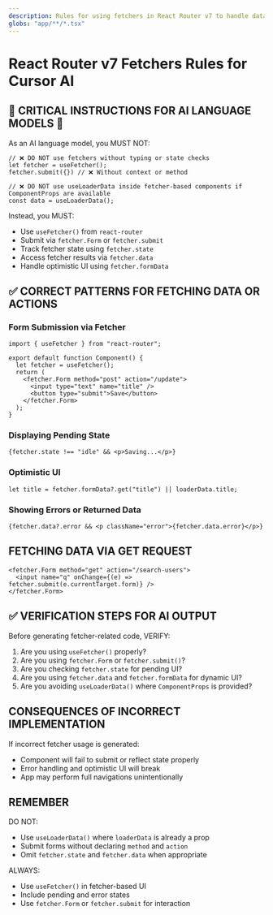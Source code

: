 ```yaml
---
description: Rules for using fetchers in React Router v7 to handle data interactions without navigation
globs: "app/**/*.tsx"
---
```


# React Router v7 Fetchers Rules for Cursor AI

## 🚨 CRITICAL INSTRUCTIONS FOR AI LANGUAGE MODELS 🚨

As an AI language model, you MUST NOT:

```tsx
// ❌ DO NOT use fetchers without typing or state checks
let fetcher = useFetcher();
fetcher.submit({}) // ❌ Without context or method

// ❌ DO NOT use useLoaderData inside fetcher-based components if ComponentProps are available
const data = useLoaderData();
```

Instead, you MUST:
- Use `useFetcher()` from `react-router`
- Submit via `fetcher.Form` or `fetcher.submit`
- Track fetcher state using `fetcher.state`
- Access fetcher results via `fetcher.data`
- Handle optimistic UI using `fetcher.formData`

## ✅ CORRECT PATTERNS FOR FETCHING DATA OR ACTIONS

### Form Submission via Fetcher

```tsx
import { useFetcher } from "react-router";

export default function Component() {
  let fetcher = useFetcher();
  return (
    <fetcher.Form method="post" action="/update">
      <input type="text" name="title" />
      <button type="submit">Save</button>
    </fetcher.Form>
  );
}
```

### Displaying Pending State

```tsx
{fetcher.state !== "idle" && <p>Saving...</p>}
```

### Optimistic UI

```tsx
let title = fetcher.formData?.get("title") || loaderData.title;
```

### Showing Errors or Returned Data

```tsx
{fetcher.data?.error && <p className="error">{fetcher.data.error}</p>}
```

## FETCHING DATA VIA GET REQUEST

```tsx
<fetcher.Form method="get" action="/search-users">
  <input name="q" onChange={(e) => fetcher.submit(e.currentTarget.form)} />
</fetcher.Form>
```

## ✅ VERIFICATION STEPS FOR AI OUTPUT

Before generating fetcher-related code, VERIFY:

1. Are you using `useFetcher()` properly?
2. Are you using `fetcher.Form` or `fetcher.submit()`?
3. Are you checking `fetcher.state` for pending UI?
4. Are you using `fetcher.data` and `fetcher.formData` for dynamic UI?
5. Are you avoiding `useLoaderData()` where `ComponentProps` is provided?

## CONSEQUENCES OF INCORRECT IMPLEMENTATION

If incorrect fetcher usage is generated:
- Component will fail to submit or reflect state properly
- Error handling and optimistic UI will break
- App may perform full navigations unintentionally

## REMEMBER

DO NOT:
- Use `useLoaderData()` where `loaderData` is already a prop
- Submit forms without declaring `method` and `action`
- Omit `fetcher.state` and `fetcher.data` when appropriate

ALWAYS:
- Use `useFetcher()` in fetcher-based UI
- Include pending and error states
- Use `fetcher.Form` or `fetcher.submit` for interaction


